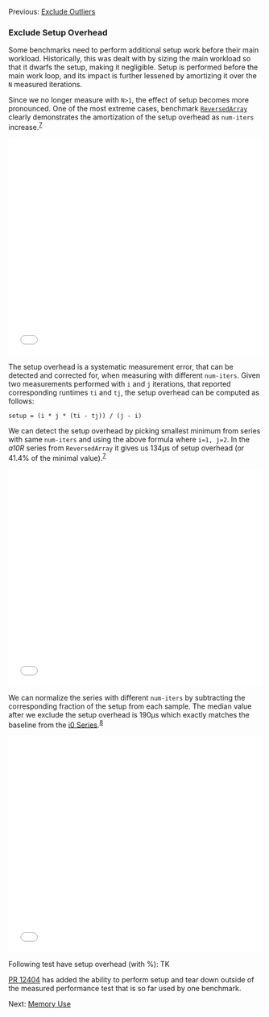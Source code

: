 Previous: [Exclude Outliers](exclude-outliers.md)
### Exclude Setup Overhead
Some benchmarks need to perform additional setup work before their main workload. Historically, this was dealt with by sizing the main workload so that it dwarfs the setup, making it negligible. Setup is performed before the main work loop, and its impact is further lessened by amortizing it over the `N` measured iterations.

Since we no longer measure with `N>1`, the effect of setup becomes more pronounced. One of the most extreme cases, benchmark [`ReversedArray`](https://github.com/apple/swift/blob/master/benchmark/single-source/ReversedCollections.swift) clearly demonstrates the amortization of the setup overhead as `num-iters` increase.<sup>[7](chart.html?f=ReversedArray+iters.json&ry=188.6+376.6&rx=0+1087235)</sup>

<iframe src="chart.html?b=ReversedArray&v=iters&hide=navigation+zoom+outliers+plots+stats+overhead+note&ry=188.6+376.6&rx=0+1087235" name="ReversedArray+iters+raw" frameborder="0" width="100%" height="430"></iframe>

The setup overhead is a systematic measurement error, that can be detected and corrected for, when measuring with different `num-iters`. Given two measurements performed with `i` and `j` iterations, that reported corresponding runtimes `ti` and `tj`, the setup overhead can be computed as follows: 

```setup = (i * j * (ti - tj)) / (j - i)```

We can detect the setup overhead by picking smallest minimum from series with same `num-iters` and using the above formula where `i=1, j=2`. In the *a10R* series from `ReversedArray` it gives us 134µs of setup overhead (or 41.4% of the minimal value).<sup>[7](chart.html?f=ReversedArray+iters.json&ry=188.6+376.6)</sup>

<iframe src="chart.html?b=ReversedArray&v=a10R&hide=navigation+zoom+outliers+plots+stats+note&ry=188.6+376.6" name="ReversedArray+a10R+raw" frameborder="0" width="100%" height="430"></iframe> 

We can normalize the series with different `num-iters` by subtracting the corresponding fraction of the setup from each sample. The median value after we exclude the setup overhead is 190µs which exactly matches the baseline from the [i0 Series](chart.html?f=ReversedArray+i0.json).<sup>[8](chart.html?f=ReversedArray+iters.json&ry=188.6+376.6&overhead=true)</sup>

<iframe src="chart.html?b=ReversedArray&v=a10R&hide=navigation+zoom+outliers+plots+stats+note&ry=188.6+376.6&overhead=true" name="ReversedArray+a10R+corrected" frameborder="0" width="100%" height="430"></iframe> 


Following test have setup overhead (with %):
TK

[PR 12404](https://github.com/apple/swift/pull/12404/commits) has added the ability to perform setup and tear down outside of the measured performance test that is so far used by one benchmark.

Next: [Memory Use](memory-use.md)<br/>